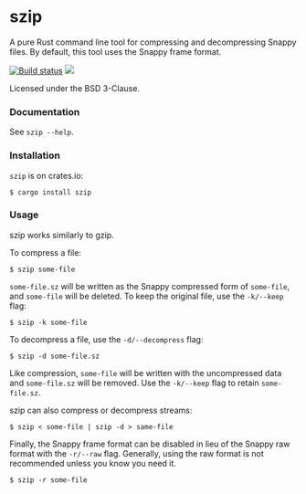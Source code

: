 szip
====
A pure Rust command line tool for compressing and decompressing Snappy files.
By default, this tool uses the Snappy frame format.

[![Build status](https://github.com/BurntSushi/rust-snappy/workflows/ci/badge.svg)](https://github.com/BurntSushi/rust-snappy/actions)
[![](http://meritbadge.herokuapp.com/szip)](https://crates.io/crates/szip)

Licensed under the BSD 3-Clause.


### Documentation

See `szip --help`.


### Installation

`szip` is on crates.io:

```
$ cargo install szip
```


### Usage

szip works similarly to gzip.

To compress a file:

```
$ szip some-file
```

`some-file.sz` will be written as the Snappy compressed form of `some-file`,
and `some-file` will be deleted. To keep the original file, use the `-k/--keep`
flag:

```
$ szip -k some-file
```

To decompress a file, use the `-d/--decompress` flag:

```
$ szip -d some-file.sz
```

Like compression, `some-file` will be written with the uncompressed data
and `some-file.sz` will be removed. Use the `-k/--keep` flag to retain
`some-file.sz`.

szip can also compress or decompress streams:

```
$ szip < some-file | szip -d > same-file
```

Finally, the Snappy frame format can be disabled in lieu of the Snappy raw
format with the `-r/--raw` flag. Generally, using the raw format is not
recommended unless you know you need it.

```
$ szip -r some-file
```
